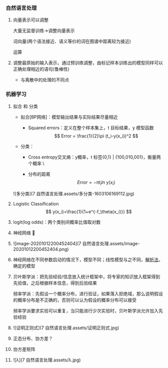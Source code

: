 ### 自然语言处理

1. 向量表示可以调整

   大量无监督训练->调整向量表示

   词向量(两个语法接近、语义等价的词在图谱中距离较为接近)

   运算

2. 调整最原始的输入表示，通过预训练调整，由标记样本训练出的模型同样可以正确处理相近的语句(鲁棒性)

   - 与离散中的处理的不同点




### 机器学习

1. 拟合 和 分类

   - 拟合[BP网络]：模型输出结果与实际结果尽量相近

     - Squared errors：定义在整个样本集上，t 目标结果，y 模型函数
       $$
       Error = \frac{1}{2}\pi (t_i-y(x_i))^2
       $$
       

   - 分类：

     - Cross entropy交叉熵：y概率，t 标签{0,1} | {100,010,001}，衡量两个概率 \

     - 分布的距离
       $$
       Error =- \pi t_iln\ y(x_i)
       $$
       

   ![多分类](7 自然语言处理.assets/多分类-1603106169112.jpg)

2. Logistic Classification
   $$
   y(x_i)=\frac{1}{1+e^{-f_\theta(x_i)}}
   $$

3. logit(log odds)：两个类别间概率比值取对数

4. 神经网络​ :egg:

5. ![image-20201012200452404](7 自然语言处理.assets/image-20201012200452404.png)

6. 神经网络在不同参数启动的情况下，模型不同；线性模型与之不同，<u>解析法</u>，确定的模型

7. 贝叶斯学派：把先验经验/信息放入统计框架中，将专家的知识放入框架得到先验值，之后根据样本信息，得到后验结果

   频率学派：先假设一个概率分布，进行验证，如果落入拒绝域，那么说明假设的概率分布是不正确的，否则可以认为假设的概率分布可以接受

   频率学派要求实验可以重复，当只能进行少次实验时，贝叶斯学派允许加入先验经验

8. ![证明正则式](7 自然语言处理.assets/证明正则式.jpg)

9. 正态分布、协方差？
10. 协方差矩阵
11. ![λ](7 自然语言处理.assets/λ.jpg)

    
